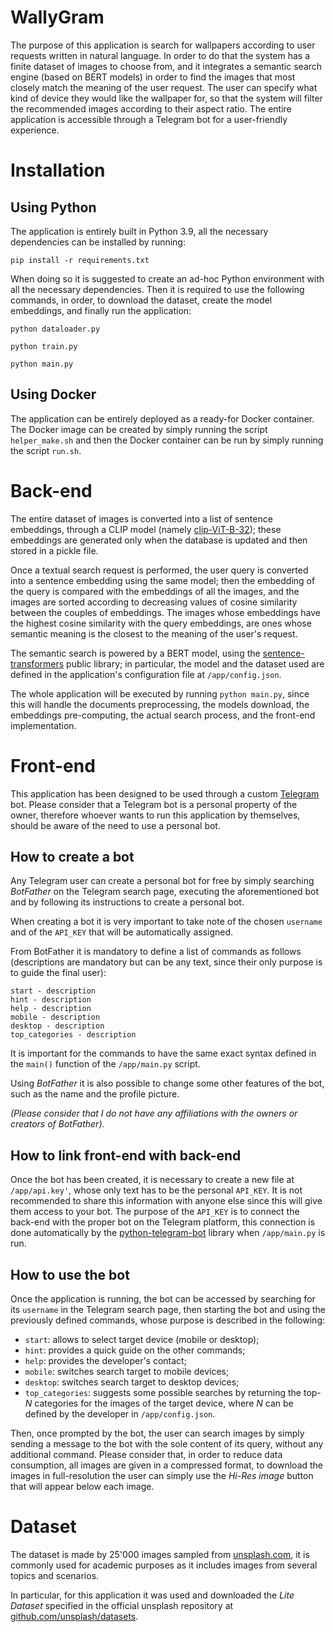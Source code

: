 # WallyGram

The purpose of this application is search for wallpapers according to user requests written in natural language. In order to do that the system has a finite dataset of images to choose from, and it integrates a semantic search engine (based on BERT models) in order to find the images that most closely match the meaning of the user request. The user can specify what kind of device they would like the wallpaper for, so that the system will filter the recommended images according to their aspect ratio. The entire application is accessible through a Telegram bot for a user-friendly experience.

# Installation
## Using Python
The application is entirely built in Python 3.9, all the necessary dependencies can be installed by running:
```
pip install -r requirements.txt
```
When doing so it is suggested to create an ad-hoc Python environment with all the necessary dependencies. Then it is required to use the following commands, in order, to download the dataset, create the model embeddings, and finally run the application:
```
python dataloader.py

python train.py

python main.py
```
## Using Docker
The application can be entirely deployed as a ready-for Docker container. The Docker image can be created by simply running the script `helper_make.sh` and then the Docker container can be run by simply running the script `run.sh`.

# Back-end
The entire dataset of images is converted into a list of sentence embeddings, through a CLIP model (namely [clip-ViT-B-32](https://huggingface.co/sentence-transformers/clip-ViT-B-32)); these embeddings are generated only when the database is updated and then stored in a pickle file.

Once a textual search request is performed, the user query is converted into a sentence embedding using the same model; then the embedding of the query is compared with the embeddings of all the images, and the images are sorted according to decreasing values of cosine similarity between the couples of embeddings. The images whose embeddings have the highest cosine similarity with the query embeddings, are ones whose semantic meaning is the closest to the meaning of the user's request.

The semantic search is powered by a BERT model, using the [sentence-transformers](https://www.sbert.net/) public library; in particular, the model and the dataset used are defined in the application's configuration file at `/app/config.json`.

The whole application will be executed by running `python main.py`, since this will handle the documents preprocessing, the models download, the embeddings pre-computing, the actual search process, and the front-end implementation.

# Front-end
This application has been designed to be used through a custom [Telegram](https://telegram.org/) bot. Please consider that a Telegram bot is a personal property of the owner, therefore whoever wants to run this application by themselves, should be aware of the need to use a personal bot. 

## How to create a bot
Any Telegram user can create a personal bot for free by simply searching *BotFather* on the Telegram search page, executing the aforementioned bot and by following its instructions to create a personal bot. 

When creating a bot it is very important to take note of the chosen `username` and of the `API_KEY` that will be automatically assigned. 

From BotFather it is mandatory to define a list of commands as follows (descriptions are mandatory but can be any text, since their only purpose is to guide the final user):
```
start - description
hint - description
help - description
mobile - description
desktop - description
top_categories - description
```
It is important for the commands to have the same exact syntax defined in the `main()` function of the `/app/main.py` script.

Using *BotFather* it is also possible to change some other features of the bot, such as the name and the profile picture.

*(Please consider that I do not have any affiliations with the owners or creators of BotFather).*

## How to link front-end with back-end
Once the bot has been created, it is necessary to create a new file at `/app/api.key'`, whose only text has to be the personal `API_KEY`. It is not recommended to share this information with anyone else since this will give them access to your bot. The purpose of the `API_KEY` is to connect the back-end with the proper bot on the Telegram platform, this connection is done automatically by the [python-telegram-bot](https://github.com/python-telegram-bot/python-telegram-bot) library when `/app/main.py` is run.

## How to use the bot
Once the application is running, the bot can be accessed by searching for its `username` in the Telegram search page, then starting the bot and using the previously defined commands, whose purpose is described in the following:
- `start`: allows to select target device (mobile or desktop);
- `hint`: provides a quick guide on the other commands;
- `help`: provides the developer's contact;
- `mobile`: switches search target to mobile devices;
- `desktop`: switches search target to desktop devices;
- `top_categories`: suggests some possible searches by returning the top-$N$ categories for the images of the target device, where $N$ can be defined by the developer in `/app/config.json`.

Then, once prompted by the bot, the user can search images by simply sending a message to the bot with the sole content of its query, without any additional command. Please consider that, in order to reduce data consumption, all images are given in a compressed format, to download the images in full-resolution the user can simply use the *Hi-Res image* button that will appear below each image.
# Dataset
The dataset is made by 25'000 images sampled from [unsplash.com](https://unsplash.com/), it is commonly used for academic purposes as it includes images from several topics and scenarios.

In particular, for this application it was used and downloaded the *Lite Dataset* specified in the official unsplash repository at [github.com/unsplash/datasets](https://github.com/unsplash/datasets).
